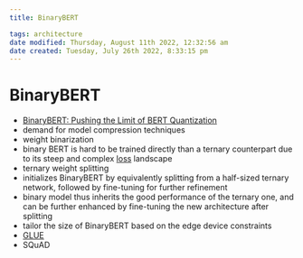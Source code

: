 ```yaml
---
title: BinaryBERT

tags: architecture 
date modified: Thursday, August 11th 2022, 12:32:56 am
date created: Tuesday, July 26th 2022, 8:33:15 pm
---
```


# BinaryBERT
- [BinaryBERT: Pushing the Limit of BERT Quantization](https://arxiv.org/abs/2012.15701)
- demand for model compression techniques
- weight binarization
- binary BERT is hard to be trained directly than a ternary counterpart due to its steep and complex [loss](loss.md) landscape
- ternary weight splitting
- initializes BinaryBERT by equivalently splitting from a half-sized ternary network, followed by fine-tuning for further refinement
- binary model thus inherits the good performance of the ternary one, and can be further enhanced by fine-tuning the new architecture after splitting
- tailor the size of BinaryBERT based on the edge device constraints
- [GLUE](GLUE.md)
- SQuAD

